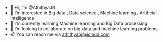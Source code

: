 - 👋 Hi, I’m @AthithyaJB
- 👀 I’m interested in Big data , Data science , Machine learning , Artificial intelligence 
- 🌱 I’m currently learning Machine learning and Big Data processing 
- 💞️ I’m looking to collaborate on big data and machine learning problems
- 📫 You can reach me via athithyabj@icloud.com

<!---
AthithyaJB/AthithyaJB is a ✨ special ✨ repository because its `README.md` (this file) appears on your GitHub profile.
You can click the Preview link to take a look at your changes.
--->
